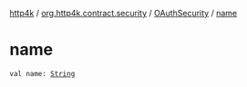 [http4k](../../index.md) / [org.http4k.contract.security](../index.md) / [OAuthSecurity](index.md) / [name](./name.md)

# name

`val name: `[`String`](https://kotlinlang.org/api/latest/jvm/stdlib/kotlin/-string/index.html)